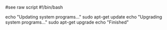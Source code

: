 #see raw script
#!/bin/bash

echo "Updating system programs..."
sudo apt-get update 
echo "Upgrading system programs..."
sudo apt-get upgrade
echo "Finished"
